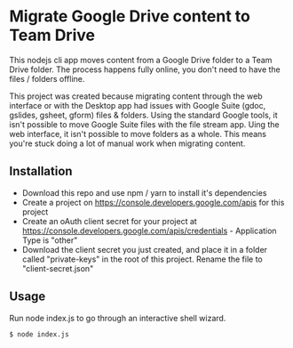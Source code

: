 # Migrate Google Drive content to Team Drive

This nodejs cli app moves content from a Google Drive folder to a Team Drive folder. The process happens fully online, you don't need to have the files / folders offline.

This project was created because migrating content through the web interface or with the Desktop app had issues with Google Suite (gdoc, gslides, gsheet, gform) files & folders. Using the standard Google tools, it isn't possible to move Google Suite files with the file stream app. Uing the web interface, it isn't possible to move folders as a whole. This means you're stuck doing a lot of manual work when migrating content.

## Installation

- Download this repo and use npm / yarn to install it's dependencies
- Create a project on https://console.developers.google.com/apis for this project
- Create an oAuth client secret for your project at https://console.developers.google.com/apis/credentials - Application Type is "other"
- Download the client secret you just created, and place it in a folder called "private-keys" in the root of this project. Rename the file to "client-secret.json"

## Usage

Run node index.js to go through an interactive shell wizard.

```
$ node index.js
```